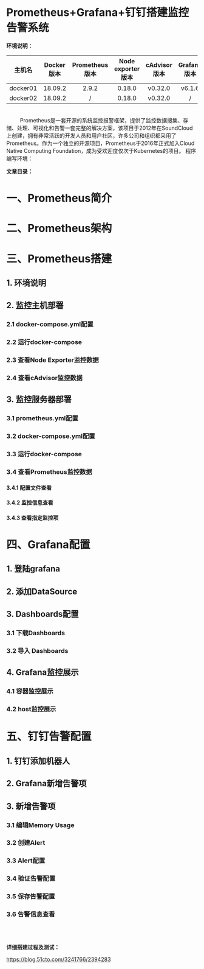 # Prometheus+Grafana+钉钉搭建监控告警系统
**环境说明：**

 
| 主机名 | Docker版本 | Prometheus版本 | Node exporter版本  | cAdvisor版本 | Grafana版本 | ip地址 |
|:------:   |:------:|:------:|:------:|:------:|:------:|:------:|
| docker01 | 18.09.2 | 2.9.2 | 0.18.0 | v0.32.0 | v6.1.6 | 172.27.9.71 |
| docker02 | 18.09.2 | / | 0.18.0 | v0.32.0 | /| 172.27.9.75 |


<br>
 &emsp;  &emsp; Prometheus是一套开源的系统监控报警框架，提供了监控数据搜集、存储、处理、可视化和告警一套完整的解决方案，该项目于2012年在SoundCloud上创建，拥有非常活跃的开发人员和用户社区，许多公司和组织都采用了Prometheus。作为一个独立的开源项目，Prometheus于2016年正式加入Cloud Native Computing Foundation，成为受欢迎度仅次于Kubernetes的项目。
程序编写环境：

**文章目录：**
# 一、Prometheus简介
# 二、Prometheus架构
# 三、Prometheus搭建
## 1. 环境说明
## 2. 监控主机部署 
### 2.1 docker-compose.yml配置
### 2.2 运行docker-compose
### 2.3 查看Node Exporter监控数据
### 2.4 查看cAdvisor监控数据
## 3. 监控服务器部署
### 3.1 prometheus.yml配置
### 3.2 docker-compose.yml配置
### 3.3 运行docker-compose
### 3.4 查看Prometheus监控数据
#### 3.4.1 配置文件查看
#### 3.4.2 监控信息查看
#### 3.4.3 查看指定监控项
# 四、Grafana配置 
## 1. 登陆grafana
## 2. 添加DataSource
## 3. Dashboards配置
### 3.1 下载Dashboards
### 3.2 导入 Dashboards
## 4. Grafana监控展示
### 4.1 容器监控展示
### 4.2 host监控展示
# 五、钉钉告警配置
## 1. 钉钉添加机器人
## 2. Grafana新增告警项
## 3. 新增告警项
### 3.1 编辑Memory Usage
### 3.2 创建Alert
### 3.3 Alert配置
### 3.4 验证告警配置
### 3.5 保存告警配置
### 3.6 告警信息查看

<br>
<br>

**详细搭建过程及测试：**


https://blog.51cto.com/3241766/2394283
